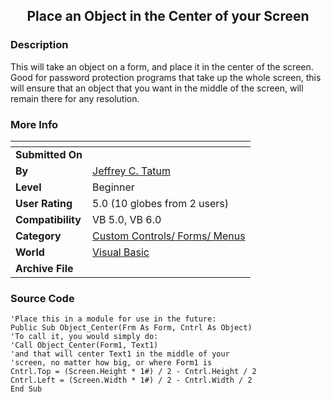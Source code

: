 ﻿<div align="center">

## Place an Object in the Center of your Screen


</div>

### Description

This will take an object on a form, and place it in the center of the screen. Good for password protection programs that take up the whole screen, this will ensure that an object that you want in the middle of the screen, will remain there for any resolution.
 
### More Info
 


<span>             |<span>
---                |---
**Submitted On**   |
**By**             |[Jeffrey C\. Tatum](https://github.com/Planet-Source-Code/PSCIndex/blob/master/ByAuthor/jeffrey-c-tatum.md)
**Level**          |Beginner
**User Rating**    |5.0 (10 globes from 2 users)
**Compatibility**  |VB 5\.0, VB 6\.0
**Category**       |[Custom Controls/ Forms/  Menus](https://github.com/Planet-Source-Code/PSCIndex/blob/master/ByCategory/custom-controls-forms-menus__1-4.md)
**World**          |[Visual Basic](https://github.com/Planet-Source-Code/PSCIndex/blob/master/ByWorld/visual-basic.md)
**Archive File**   |[](https://github.com/Planet-Source-Code/jeffrey-c-tatum-place-an-object-in-the-center-of-your-screen__1-6118/archive/master.zip)





### Source Code

```
'Place this in a module for use in the future:
Public Sub Object_Center(Frm As Form, Cntrl As Object)
'To call it, you would simply do:
'Call Object_Center(Form1, Text1)
'and that will center Text1 in the middle of your
'screen, no matter how big, or where Form1 is
Cntrl.Top = (Screen.Height * 1#) / 2 - Cntrl.Height / 2
Cntrl.Left = (Screen.Width * 1#) / 2 - Cntrl.Width / 2
End Sub
```

